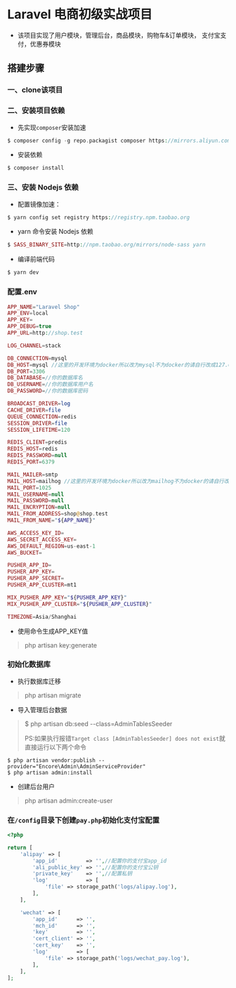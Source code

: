 # Laravel 电商初级实战项目
* 该项目实现了用户模块，管理后台，商品模块，购物车&订单模块，
支付宝支付，优惠券模块
## 搭建步骤
### 一、clone该项目
### 二、安装项目依赖
* 先实现`composer`安装加速
```php
$ composer config -g repo.packagist composer https://mirrors.aliyun.com/composer/ 
```
* 安装依赖
```php
$ composer install
```
### 三、安装 Nodejs 依赖
* 配置镜像加速：
```php
$ yarn config set registry https://registry.npm.taobao.org
```
* yarn 命令安装 Nodejs 依赖
```php
$ SASS_BINARY_SITE=http://npm.taobao.org/mirrors/node-sass yarn
```
* 编译前端代码
```php
$ yarn dev
```
### 配置.env
```php
APP_NAME="Laravel Shop"
APP_ENV=local
APP_KEY=
APP_DEBUG=true
APP_URL=http://shop.test

LOG_CHANNEL=stack

DB_CONNECTION=mysql
DB_HOST=mysql //这里的开发环境为docker所以改为mysql不为docker的请自行改成127.0.0.1
DB_PORT=3306
DB_DATABASE=//你的数据库名
DB_USERNAME=//你的数据库用户名
DB_PASSWORD=//你的数据库密码

BROADCAST_DRIVER=log
CACHE_DRIVER=file
QUEUE_CONNECTION=redis
SESSION_DRIVER=file
SESSION_LIFETIME=120

REDIS_CLIENT=predis
REDIS_HOST=redis
REDIS_PASSWORD=null
REDIS_PORT=6379

MAIL_MAILER=smtp
MAIL_HOST=mailhog //这里的开发环境为docker所以改为mailhog不为docker的请自行改成127.0.0.1
MAIL_PORT=1025
MAIL_USERNAME=null
MAIL_PASSWORD=null
MAIL_ENCRYPTION=null
MAIL_FROM_ADDRESS=shop@shop.test
MAIL_FROM_NAME="${APP_NAME}"

AWS_ACCESS_KEY_ID=
AWS_SECRET_ACCESS_KEY=
AWS_DEFAULT_REGION=us-east-1
AWS_BUCKET=

PUSHER_APP_ID=
PUSHER_APP_KEY=
PUSHER_APP_SECRET=
PUSHER_APP_CLUSTER=mt1

MIX_PUSHER_APP_KEY="${PUSHER_APP_KEY}"
MIX_PUSHER_APP_CLUSTER="${PUSHER_APP_CLUSTER}"

TIMEZONE=Asia/Shanghai

```
* 使用命令生成APP_KEY值
> php artisan key:generate

### 初始化数据库

* 执行数据库迁移
> php artisan migrate

* 导入管理后台数据
> $ php artisan db:seed --class=AdminTablesSeeder
> 
>PS:如果执行报错`Target class [AdminTablesSeeder] does not exist`就直接运行以下两个命令
```
$ php artisan vendor:publish --provider="Encore\Admin\AdminServiceProvider"
$ php artisan admin:install
```
* 创建后台用户
> php artisan admin:create-user

### 在`/config`目录下创建`pay.php`初始化支付宝配置

```php 
<?php

return [
    'alipay' => [
        'app_id'         => '',//配置你的支付宝app_id
        'ali_public_key' => '',//配置你的支付宝公钥
        'private_key'    => '',//配置私钥
        'log'            => [
            'file' => storage_path('logs/alipay.log'),
        ],
    ],

    'wechat' => [
        'app_id'      => '',
        'mch_id'      => '',
        'key'         => '',
        'cert_client' => '',
        'cert_key'    => '',
        'log'         => [
            'file' => storage_path('logs/wechat_pay.log'),
        ],
    ],
];
```
